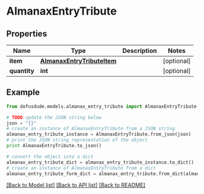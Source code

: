 # AlmanaxEntryTribute


## Properties

Name | Type | Description | Notes
------------ | ------------- | ------------- | -------------
**item** | [**AlmanaxEntryTributeItem**](AlmanaxEntryTributeItem.md) |  | [optional] 
**quantity** | **int** |  | [optional] 

## Example

```python
from dofusdude.models.almanax_entry_tribute import AlmanaxEntryTribute

# TODO update the JSON string below
json = "{}"
# create an instance of AlmanaxEntryTribute from a JSON string
almanax_entry_tribute_instance = AlmanaxEntryTribute.from_json(json)
# print the JSON string representation of the object
print AlmanaxEntryTribute.to_json()

# convert the object into a dict
almanax_entry_tribute_dict = almanax_entry_tribute_instance.to_dict()
# create an instance of AlmanaxEntryTribute from a dict
almanax_entry_tribute_form_dict = almanax_entry_tribute.from_dict(almanax_entry_tribute_dict)
```
[[Back to Model list]](../README.md#documentation-for-models) [[Back to API list]](../README.md#documentation-for-api-endpoints) [[Back to README]](../README.md)


